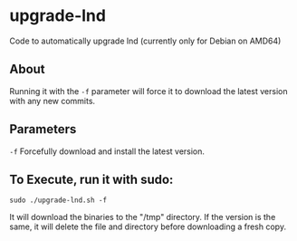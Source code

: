 # upgrade-lnd
Code to automatically upgrade lnd (currently only for Debian on AMD64)

## About
Running it with the ```-f``` parameter will force it to download the latest version with any new commits.

##  Parameters
```-f``` Forcefully download and install the latest version.

## To Execute, run it with sudo:
```
sudo ./upgrade-lnd.sh -f
```
It will download the binaries to the "/tmp" directory. If the version is the same, it will delete the file and directory before downloading a fresh copy.
